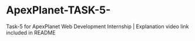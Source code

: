 # ApexPlanet-TASK-5-
Task-5 for ApexPlanet Web Development Internship | Explanation video link included in README
